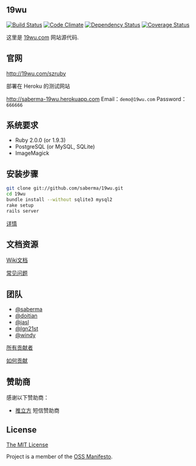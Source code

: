 ## 19wu
[![Build Status](https://travis-ci.org/saberma/19wu.png?branch=master)](https://travis-ci.org/saberma/19wu) [![Code Climate](https://codeclimate.com/github/saberma/19wu.png)](https://codeclimate.com/github/saberma/19wu) [![Dependency Status](https://gemnasium.com/saberma/19wu.png)](https://gemnasium.com/saberma/19wu) [![Coverage Status](https://coveralls.io/repos/saberma/19wu/badge.png?branch=master)](https://coveralls.io/r/saberma/19wu)

这里是 [19wu.com](http://19wu.com) 网站源代码.

## 官网

http://19wu.com/szruby

部署在 Heroku 的测试网站

http://saberma-19wu.herokuapp.com
Email：`demo@19wu.com`
Password：`666666`

## 系统要求

* Ruby 2.0.0 (or 1.9.3)
* PostgreSQL (or MySQL, SQLite)
* ImageMagick

## 安装步骤

```bash
git clone git://github.com/saberma/19wu.git
cd 19wu
bundle install --without sqlite3 mysql2
rake setup
rails server
```

[详情](https://github.com/saberma/19wu/issues/19)

## 文档资源

[Wiki文档](https://github.com/saberma/19wu/wiki)

[常见问题](https://github.com/saberma/19wu/wiki/%E6%96%B0%E6%89%8B%E9%97%AE%E9%A2%98%E6%B1%87%E6%80%BB)

## 团队

* [@saberma](https://github.com/saberma)
* [@doitian](https://github.com/doitian)
* [@jasl](https://github.com/jasl)
* [@lgn21st](https://github.com/lgn21st)
* [@windy](https://github.com/windy)

[所有贡献者](https://github.com/saberma/19wu/graphs/contributors)

[如何贡献](https://github.com/saberma/19wu/blob/master/CONTRIBUTING.md)

## 赞助商

感谢以下赞助商：

* [推立方](http://tui3.com/) 短信赞助商

## License

[The MIT License](https://github.com/saberma/19wu/blob/master/LICENSE)

Project is a member of the [OSS Manifesto](http://ossmanifesto.org).
